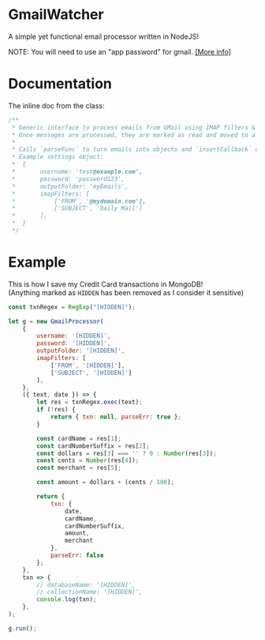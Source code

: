 # GmailWatcher
A simple yet functional email processor written in NodeJS!

NOTE: You will need to use an "app password" for gmail. [\[More info\]](https://support.google.com/accounts/answer/185833?hl=en)

# Documentation

The inline doc from the class:
```javascript
/**
 * Generic interface to process emails from GMail using IMAP filters & body regex parsing.
 * Once messages are processed, they are marked as read and moved to a designated folder
 * 
 * Calls `parseFunc` to turn emails into objects and `insertCallback` on successful parsing.
 * Example settings object:
 *  {
 *       username: 'test@example.com',
 *       password: 'password123',
 *       outputFolder: 'myEmails',
 *       imapFilters: [
 *           ['FROM', '@mydomain.com'],
 *           ['SUBJECT', 'Daily Mail']
 *       ],
 *  }
 */
```

# Example

This is how I save my Credit Card transactions in MongoDB!    
(Anything marked as `HIDDEN` has been removed as I consider it sensitive)

```javascript
const txnRegex = RegExp("[HIDDEN]");

let g = new GmailProcessor(
    {
        username: '[HIDDEN]',
        password: '[HIDDEN]',
        outputFolder: '[HIDDEN]',
        imapFilters: [
            ['FROM', '[HIDDEN]'],
            ['SUBJECT', '[HIDDEN]']
        ],
    },
    ({ text, date }) => {
        let res = txnRegex.exec(text);
        if (!res) {
            return { txn: null, parseErr: true };
        }

        const cardName = res[1];
        const cardNumberSuffix = res[2];
        const dollars = res[3] === '' ? 0 : Number(res[3]);
        const cents = Number(res[4]);
        const merchant = res[5];

        const amount = dollars + (cents / 100);

        return {
            txn: {
                date,
                cardName,
                cardNumberSuffix,
                amount,
                merchant
            },
            parseErr: false
        };
    },
    txn => {
        // databaseName: '[HIDDEN]',
        // collectionName: '[HIDDEN]',
        console.log(txn);
    },
);

g.run();
```

